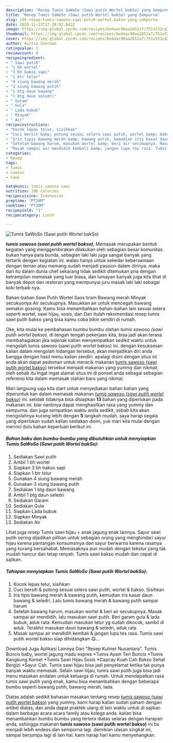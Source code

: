 ```yaml
---
description: "Resep Tumis SaWoSo (Sawi putih Wortel bakSo) yang Sempurna"
title: "Resep Tumis SaWoSo (Sawi putih Wortel bakSo) yang Sempurna"
slug: 295-resep-tumis-sawoso-sawi-putih-wortel-bakso-yang-sempurna
date: 2020-11-23T17:38:02.642Z
image: https://img-global.cpcdn.com/recipes/be4aac98aa2852a7/751x532cq70/tumis-sawoso-sawi-putih-wortel-bakso-foto-resep-utama.jpg
thumbnail: https://img-global.cpcdn.com/recipes/be4aac98aa2852a7/751x532cq70/tumis-sawoso-sawi-putih-wortel-bakso-foto-resep-utama.jpg
cover: https://img-global.cpcdn.com/recipes/be4aac98aa2852a7/751x532cq70/tumis-sawoso-sawi-putih-wortel-bakso-foto-resep-utama.jpg
author: Austin Sherman
ratingvalue: 3
reviewcount: 8
recipeingredient:
- " Sawi putih"
- "1 bh wortel"
- "3 bh bakso sapi"
- "1 btr telur"
- "4 siung bawang merah"
- "3 siung bawang putih"
- "1 btg daun bawang"
- "1 btg daun seledri"
- " Garam"
- " Gula"
- " Lada bubuk"
- " Minyak"
- " Air"
recipeinstructions:
- "Kocok lepas telur, sisihkan"
- "Cuci bersih &amp; potong sesuai selera sawi putih, wortel &amp; bakso. Sisihkan"
- "Iris tipis bawang merah &amp; bawang putih, kemudian iris kasar daun bawang &amp; seledri. Lalu tumis bawang merah &amp; bawang putih sampai harum"
- "Setelah bawang harum, masukan wortel &amp; beri air secukupnya. Masak sampai air mendidih, lalu masukan sawi putih. Beri garam gula &amp; lada bubuk, aduk rata. Kemudian masukan telur yg sudah dikocok, sambil di aduk. Terakhir masukan daun bawang &amp; seledri, aduk rata"
- "Masak sampai air mendidih kembali &amp; jangan lupa tes rasa. Tumis sawi putih wortel bakso siap dihidangkan 😋..."
categories:
- Resep
tags:
- tumis
- sawoso
- sawi

katakunci: tumis sawoso sawi 
nutrition: 196 calories
recipecuisine: Indonesian
preptime: "PT26M"
cooktime: "PT30M"
recipeyield: "1"
recipecategory: Lunch

---
```



![Tumis SaWoSo (Sawi putih Wortel bakSo)](https://img-global.cpcdn.com/recipes/be4aac98aa2852a7/751x532cq70/tumis-sawoso-sawi-putih-wortel-bakso-foto-resep-utama.jpg)

<b><i>tumis sawoso (sawi putih wortel bakso)</i></b>, Memasak merupakan bentuk kegiatan yang menggembirakan dilakukan oleh sebagian besar komunitas. bukan hanya para bunda, sebagian laki laki juga sangat banyak yang tertarik dengan kegiatan ini. walau hanya untuk sekedar kebersamaan dengan teman atau memang sudah menjadi passion dalam dirinya. maka dari itu dalam dunia chef sekarang tidak sedikit ditemukan pria dengan ketrampilan memasak yang luar biasa, dan lumayan banyak juga kita lihat di banyak depot dan restoran yang mempunyai juru masak laki laki sebagai koki terbaik nya.

Bahan-bahan Sawi Putih Wortel Saos tiram Bawang merah Minyak secukuonya Air secukupnya. Masukkan air untuk mencegah bawang semakin gosong. Kamu bisa menambahkan bahan-bahan lain sesuai selera seperti wortel, sawi hijau, sosis, dan Dan itulah rekomendasi resep tumis sawi putih bakso yang bisa kamu coba bikin sendiri di rumah.

Oke, kita mulai ke pembahasan bumbu bumbu olahan <i>tumis sawoso (sawi putih wortel bakso)</i>. di tengah tengah pekerjaan kita, bisa jadi akan terasa membahagiakan jika sejenak kalian menyempatkan sedikit waktu untuk mengolah tumis sawoso (sawi putih wortel bakso) ini. dengan kesuksesan kalian dalam mengolah hidangan tersebut, akan menjadikan diri anda bangga dengan hasil menu kalian sendiri. apalagi disini dengan situs ini anda akan dapat pedoman untuk meracik makanan <u>tumis sawoso (sawi putih wortel bakso)</u> tersebut menjadi makanan yang yummy dan nikmat, oleh sebab itu ingat ingat alamat situs ini di ponsel anda sebagai sebagian referensi kita dalam memasak olahan baru yang nikmat.


Mari langsung saja kita start untuk menyediakan bahan bahan yang diperuntuk kan dalam memasak makanan <u><i>tumis sawoso (sawi putih wortel bakso)</i></u> ini. setidak tidaknya bisa disiapkan <b>13</b> bahan yang diperlukan pada makanan ini. biar nantinya dapat menghasilkan rasa yang yummy dan sempurna. dan juga sempatkan waktu anda sedikit, sebab kita akan mengolahnya kurang lebih dengan <b>5</b> langkah mudah. saya harap segala yang diperlukan sudah kalian sediakan disini, yuk mari kita mulai dengan merinci dulu bahan keperluan berikut ini.

<!--inarticleads1-->

##### Bahan baku dan bumbu-bumbu yang dibutuhkan untuk menyiapkan Tumis SaWoSo (Sawi putih Wortel bakSo):

1. Sediakan  Sawi putih
1. Ambil 1 bh wortel
1. Siapkan 3 bh bakso sapi
1. Siapkan 1 btr telur
1. Gunakan 4 siung bawang merah
1. Gunakan 3 siung bawang putih
1. Sediakan 1 btg daun bawang
1. Ambil 1 btg daun seledri
1. Sediakan  Garam
1. Sediakan  Gula
1. Siapkan  Lada bubuk
1. Siapkan  Minyak
1. Sediakan  Air


Lihat juga resep Tumis sawi hijau + anak jagung enak lainnya. Sayur sawi putih sering dijadikan pilihan untuk sebagian orang yang menghindari sayur hijau karena pantangan konsumsinya dan sayur berwarna karena rasanya yang kurang bersahabat. Memasaknya pun mudah dengan tekstur yang tak mudah hancur dan tetap renyah. Tumis sawi bakso mudah dan cepat di sajikan. 

<!--inarticleads2-->

##### Tahapan menyiapkan Tumis SaWoSo (Sawi putih Wortel bakSo):

1. Kocok lepas telur, sisihkan
1. Cuci bersih &amp; potong sesuai selera sawi putih, wortel &amp; bakso. Sisihkan
1. Iris tipis bawang merah &amp; bawang putih, kemudian iris kasar daun bawang &amp; seledri. Lalu tumis bawang merah &amp; bawang putih sampai harum
1. Setelah bawang harum, masukan wortel &amp; beri air secukupnya. Masak sampai air mendidih, lalu masukan sawi putih. Beri garam gula &amp; lada bubuk, aduk rata. Kemudian masukan telur yg sudah dikocok, sambil di aduk. Terakhir masukan daun bawang &amp; seledri, aduk rata
1. Masak sampai air mendidih kembali &amp; jangan lupa tes rasa. Tumis sawi putih wortel bakso siap dihidangkan 😋...


Download Juga Aplikasi Lainnya Dari &#34;Resep Kuliner Nusantara&#34;. Tumis Buncis baby, wortel jagung madu expres *Tumis Ayam Teri Buncis *Tumis Kangkung Kornet *Tumis Sawi Hijau Sosis *Capcay Kuah Cah Bakso Sehat Bergizi *Sayur Cah. Tumis sawi hijau bisa jadi penyelamat ketika tak punya banyak waktu memasak. Selain sawi hijau, tumis sawi putih juga bisa jadi menu masakan andalan untuk keluarga di rumah. Untuk mendapatkan rasa tumis sawi putih yang enak, kamu bisa menambahkan dengan beberapa bumbu seperti bawang putih, bawang merah, lada. 

Diatas adalah sedikit bahasan masakan tentang resep <u>tumis sawoso (sawi putih wortel bakso)</u> yang yummy. kami harap kalian sudah paham dengan artikel diatas, dan anda dapat praktek ulang di lain waktu untuk di sajikan dalam berbagai acara acara family atau kolega anda. kalian bisa menambahkan bumbu bumbu yang tertera diatas selaras dengan harapan anda, sehingga makanan <b>tumis sawoso (sawi putih wortel bakso)</b> ini bs menjadi lebih endess dan sempurna lagi. demikian ulasan singkat ini, sampai berjumpa lagi di lain hal. kami harap hari kamu menyenangkan.
